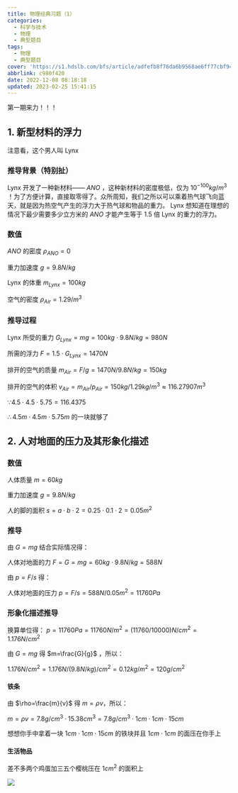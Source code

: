 ```yaml
---
title: 物理经典习题（1）
categories:
  - 科学与技术
  - 物理
  - 典型题目
tags:
  - 物理
  - 典型题目
cover: 'https://s1.hdslb.com/bfs/article/adfefb8f76da6b9568ae6ff77cbf9cdc7e195491.jpg@1e_1c.webp'
abbrlink: c980f420
date: 2022-12-08 08:18:18
updated: 2023-02-25 15:41:15
---
```


第一期来力！！！

<!--more -->

## 1. 新型材料的浮力

注意看，这个男人叫 Lynx

### 推导背景（特别扯）
Lynx 开发了一种新材料—— $ANO$ ，这种新材料的密度极低，仅为 $10^{-100} kg/m^3$ ！为了方便计算，直接取零得了。众所周知，我们之所以可以乘着热气球飞向蓝天，就是因为热空气产生的浮力大于热气球和物品的重力。 Lynx 想知道在理想的情况下最少需要多少立方米的 $ANO$ 才能产生等于 $1.5$ 倍 Lynx 的重力的浮力。

### 数值

$ANO$ 的密度 $\rho_{ANO}=0$

重力加速度 $g=9.8N/kg$

Lynx 的体重 $m_{Lynx}=100kg$

空气的密度 $\rho_{Air}=1.29/m^3$

### 推导过程

Lynx 所受的重力 $G_{Lynx}=mg=100kg\cdot 9.8N/kg=980N$

所需的浮力 $F=1.5\cdot G_{Lynx}=1470N$

排开的空气的质量 $m_{Air}=F/g=1470N/9.8N/kg=150kg$

排开的空气的体积 $v_{Air}=m_{Air}/p_{Air}=150kg/1.29kg/m^3\approx 116.27907m^3$

$\because 4.5\cdot 4.5\cdot 5.75=116.4375$

$\therefore 4.5m\cdot 4.5m\cdot 5.75m$ 的一块就够了

## 2. 人对地面的压力及其形象化描述

### 数值

人体质量 $m=60kg$

重力加速度 $g=9.8N/kg$

人的脚的面积 $s=a\cdot b\cdot 2=0.25\cdot 0.1\cdot 2=0.05m^2$

### 推导

由 $G=mg$ 结合实际情况得：

人体对地面的力 $F=G=mg=60kg\cdot 9.8N/kg=588N$

由 $p=F/s$ 得：

人体对地面的压力 $p=F/s=588N/0.05m^2=11760Pa$

### 形象化描述推导

换算单位得： $p=11760Pa=11760N/m^2 = (11760/10000)N/cm^2 = 1.176N/cm^2$

由 $G=mg$ 得 $m=\frac{G}{g}$ ，所以：

$1.176N/cm^2 = 1.176N/(9.8N/kg)/cm^2 = 0.12kg/m^2 = 120g/cm^2$

#### 铁条

由 $\rho=\frac{m}{v}$ 得 $m=\rho v$，所以：

$m=\rho v=7.8g/cm^3\cdot 15.38cm^3 = 7.8g/cm^3\cdot 1cm\cdot 1cm\cdot 15cm$

想想你手中拿着一块 $1cm\cdot 1cm\cdot 15cm$ 的铁块并且 $1cm\cdot 1cm$ 的面压在你手上

#### 生活物品

差不多两个鸡蛋加三五个樱桃压在 $1cm^2$ 的面积上

![](https://i0.hdslb.com/bfs/album/117a5f5e1b52235222a4d7aa38404595a27422ba.png)
